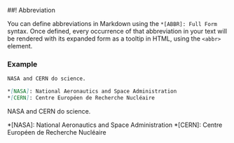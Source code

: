 ##! Abbreviation

You can define abbreviations in Markdown using the `*[ABBR]: Full Form` syntax. Once defined, every occurrence of that abbreviation in your text will be rendered  with its expanded form as a tooltip in HTML, using the `<abbr>` element.

### Example

```md
NASA and CERN do science.

*[NASA]: National Aeronautics and Space Administration
*[CERN]: Centre Européen de Recherche Nucléaire
```

NASA and CERN do science.

*[NASA]: National Aeronautics and Space Administration
*[CERN]: Centre Européen de Recherche Nucléaire
